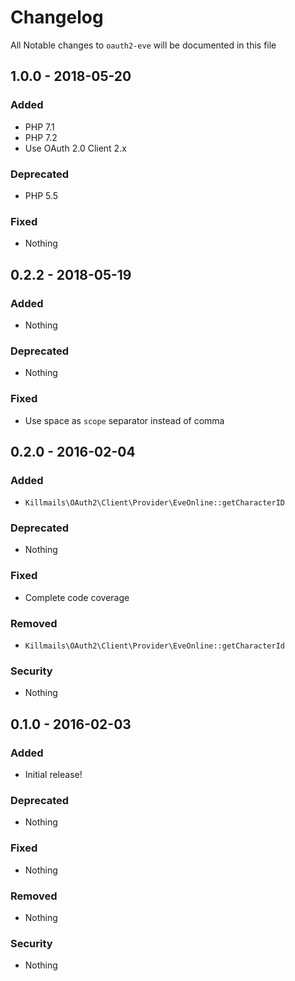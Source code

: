# Changelog
All Notable changes to `oauth2-eve` will be documented in this file

## 1.0.0 - 2018-05-20

### Added
- PHP 7.1
- PHP 7.2
- Use OAuth 2.0 Client 2.x

### Deprecated
- PHP 5.5

### Fixed
- Nothing

## 0.2.2 - 2018-05-19

### Added
- Nothing

### Deprecated
- Nothing

### Fixed
- Use space as `scope` separator instead of comma

## 0.2.0 - 2016-02-04

### Added
- `Killmails\OAuth2\Client\Provider\EveOnline::getCharacterID`

### Deprecated
- Nothing

### Fixed
- Complete code coverage

### Removed
- `Killmails\OAuth2\Client\Provider\EveOnline::getCharacterId`

### Security
- Nothing

## 0.1.0 - 2016-02-03

### Added
- Initial release!

### Deprecated
- Nothing

### Fixed
- Nothing

### Removed
- Nothing

### Security
- Nothing
